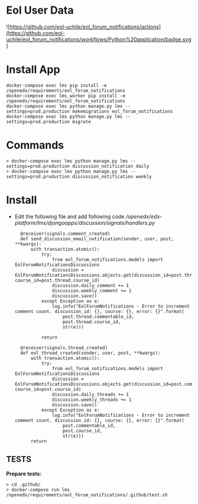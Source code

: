 # Eol User Data

![https://github.com/eol-uchile/eol_forum_notifications/actions](https://github.com/eol-uchile/eol_forum_notifications/workflows/Python%20application/badge.svg)


# Install App

    docker-compose exec lms pip install -e /openedx/requirements/eol_forum_notifications
    docker-compose exec lms_worker pip install -e /openedx/requirements/eol_forum_notifications
    docker-compose exec lms python manage.py lms --settings=prod.production makemigrations eol_forum_notifications
    docker-compose exec lms python manage.py lms --settings=prod.production migrate


# Commands

    > docker-compose exec lms python manage.py lms --settings=prod.production discussion_notification daily
    > docker-compose exec lms python manage.py lms --settings=prod.production discussion_notification weekly


# Install

- Edit the following file and add following code _/openedx/edx-platform/lms/djangoapps/discussion/signals/handlers.py_

        @receiver(signals.comment_created)
        def send_discussion_email_notification(sender, user, post, **kwargs):
            with transaction.atomic():
                try:
                    from eol_forum_notifications.models import EolForumNotificationsDiscussions
                    discussion = EolForumNotificationsDiscussions.objects.get(discussion_id=post.thread.commentable_id, course_id=post.thread.course_id)
                    discussion.daily_comment += 1
                    discussion.weekly_comment += 1
                    discussion.save()
                except Exception as e:
                    log.info("EolForumNotifications - Error to increment comment count. discussion_id: {}, course: {}, error: {}".format(
                        post.thread.commentable_id,
                        post.thread.course_id,
                        str(e)))
           
                return

        @receiver(signals.thread_created)
        def eol_thread_created(sender, user, post, **kwargs):
            with transaction.atomic():
                try:
                    from eol_forum_notifications.models import EolForumNotificationsDiscussions
                    discussion = EolForumNotificationsDiscussions.objects.get(discussion_id=post.commentable_id, course_id=post.course_id)
                    discussion.daily_threads += 1
                    discussion.weekly_threads += 1
                    discussion.save()
                except Exception as e:
                    log.info("EolForumNotifications - Error to increment comment count. discussion_id: {}, course: {}, error: {}".format(
                        post.commentable_id,
                        post.course_id,
                        str(e)))
            return

## TESTS
**Prepare tests:**

    > cd .github/
    > docker-compose run lms /openedx/requirements/eol_forum_notifications/.github/test.sh
